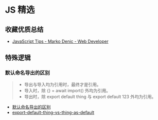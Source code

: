 # JS 精选

## 收藏优质总结

- [JavaScript Tips - Marko Denic - Web Developer](https://markodenic.com/javascript-tips/)

## 特殊逻辑

### 默认命名导出的区别

> - 导出与导入均为引用时，最终才是引用。
> - 导入时，除 {} = await import() 外均为引用。
> - 导出时，除 export default thing 与 export default 123 外均为引用。

- [默认命名导出的区别](https://github.com/ascoders/weekly/blob/master/%E5%89%8D%E6%B2%BF%E6%8A%80%E6%9C%AF/204.%E7%B2%BE%E8%AF%BB%E3%80%8A%E9%BB%98%E8%AE%A4%E3%80%81%E5%91%BD%E5%90%8D%E5%AF%BC%E5%87%BA%E7%9A%84%E5%8C%BA%E5%88%AB%E3%80%8B.md)
- [export-default-thing-vs-thing-as-default](https://jakearchibald.com/2021/export-default-thing-vs-thing-as-default/)